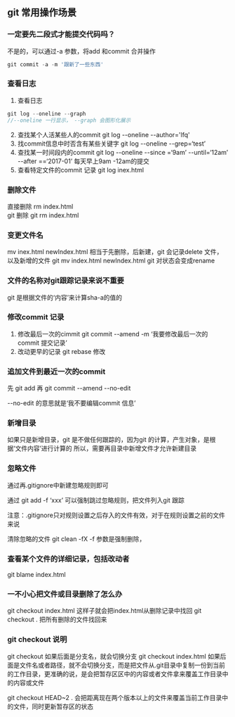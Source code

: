 ## git 常用操作场景

###  一定要先二段式才能提交代码吗？  
不是的，可以通过-a 参数，将add 和commit 合并操作
```js
git commit -a -m '跟新了一些东西'
```
### 查看日志
1. 查看日志
```js
git log --oneline --graph
//--oneline 一行显示， --graph 会图形化展示
```
2. 查找某个人活某些人的commit 
git log --oneline --author='lfq'
3. 找commit信息中时否含有某些关键字
git log --oneline --grep=‘test’
4. 查找某一时间段内的commit 
git log --oneline --since =‘9am’ --until=‘12am’  --after ==‘2017-01’ 每天早上9am -12am的提交
5. 查看特定文件的commit 记录
git log inex.html

### 删除文件
直接删除 rm index.html  
git 删除 git rm index.html


### 变更文件名

mv inex.html newIndex.html
相当于先删除，后新建，git 会记录delete 文件，以及新增的文件
git mv index.html newIndex.html
git 对状态会变成rename 

### 文件的名称对git跟踪记录来说不重要
git 是根据文件的‘内容’来计算sha-a的值的

### 修改commit 记录

1. 修改最后一次的cimmit 
git commit --amend -m ‘我要修改最后一次的commit 提交记录’ 
2. 改动更早的记录
git rebase 修改

### 追加文件到最近一次的commit 
先 git add
再 git commit --amend --no-edit 

--no-edit 的意思就是‘我不要编辑commit 信息’

### 新增目录
如果只是新增目录，git 是不做任何跟踪的，因为git 的计算，产生对象，是根据‘文件内容’进行计算的
所以，需要再目录中新增文件才允许新建目录

### 忽略文件
通过再.gitignore中新建忽略规则即可

通过 git add -f ‘xxx’ 可以强制跳过忽略规则，把文件列入git 跟踪

注意：.gitignore只对规则设置之后存入的文件有效，对于在规则设置之前的文件来说

清除忽略的文件 
git clean -fX   -f 参数是强制删除，

### 查看某个文件的详细记录，包括改动者
git blame index.html


### 一不小心把文件或目录删除了怎么办

git checkout index.html 
这样子就会把index.html从删除记录中找回
git checkout . 把所有删除的文件找回来

### git checkout 说明

git checkout 如果后面是分支名，就会切换分支
git checkout index.html
如果后面是文件名或者路径，就不会切换分支，而是把文件从.git目录中复制一份到当前的工作目录，更准确的说，是会把暂存区区中的内容或者文件拿来覆盖工作目录中的内容或文件

git checkout HEAD~2 .
会把距离现在两个版本以上的文件来覆盖当前工作目录中的文件，同时更新暂存区的状态






